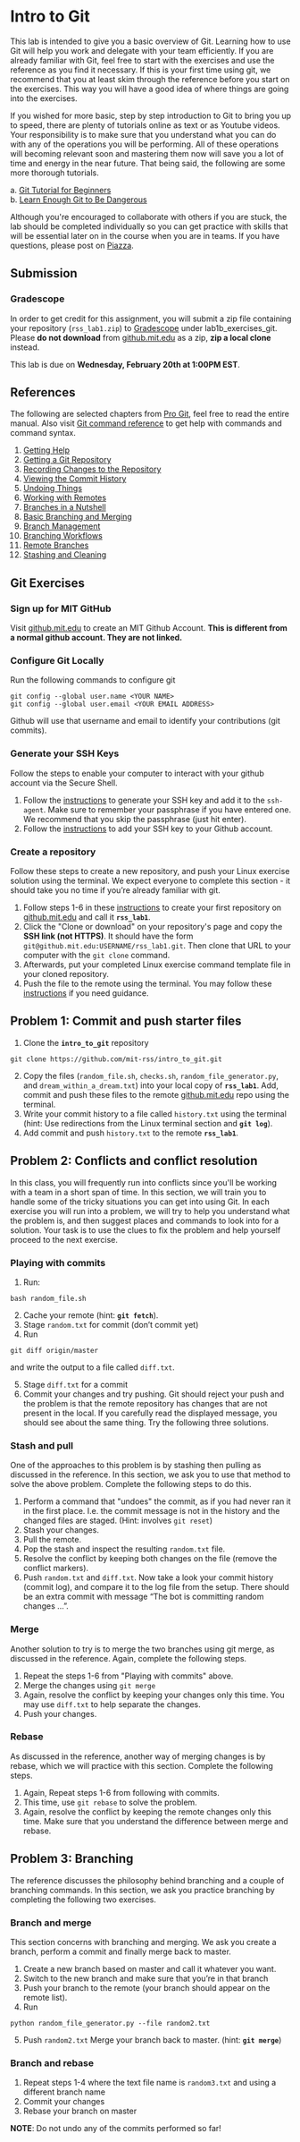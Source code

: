 # Intro to Git
This lab is intended to give you a basic overview of Git. Learning how to use Git will help you work and delegate with your team efficiently. If you are already familiar with Git, feel free to start with the exercises and use the reference as you find it necessary. If this is your first time using git, we recommend that you at least skim through the reference before you start on the exercises. This way you will have a good idea of where things are going into the exercises. 

If you wished for more basic, step by step introduction to Git to bring you up to speed, there are plenty of tutorials online as text or as Youtube videos. Your responsibility is to make sure that you understand what you can do with any of the operations you will be performing. All of these operations will becoming relevant soon and mastering them now will save you a lot of time and energy in the near future. That being said, the following are some more thorough tutorials. 

a. [Git Tutorial for Beginners](https://www.youtube.com/watch?v=HVsySz-h9r4)   
b. [Learn Enough Git to Be Dangerous](https://www.learnenough.com/git-tutorial/getting_started) 

Although you're encouraged to collaborate with others if you are stuck, the lab should be completed individually so you can get practice with skills that will be essential later on in the course when you are in teams. If you have questions, please post on [Piazza](https://piazza.com/class/jrql7urlkqn189).

## Submission

### Gradescope
In order to get credit for this assignment, you will submit a zip file containing your repository (```rss_lab1.zip```) to [Gradescope](https://gradescope.com/) under lab1b_exercises_git. Please **do not download** from [github.mit.edu](github.mit.edu) as a zip, **zip a local clone** instead.   
         
This lab is due on **Wednesday, February 20th at 1:00PM EST**.

## References
The following are selected chapters from [Pro Git](https://git-scm.com/book/en/v2), feel free to read the entire manual. Also visit [Git command reference](https://git-scm.com/docs) to get help with commands and command syntax.
1. [Getting Help](https://git-scm.com/book/en/v2/Getting-Started-Getting-Help)
2. [Getting a Git Repository](https://git-scm.com/book/en/v2/Git-Basics-Getting-a-Git-Repository)
3. [Recording Changes to the Repository](https://git-scm.com/book/en/v2/Git-Basics-Recording-Changes-to-the-Repository)
4. [Viewing the Commit History](https://git-scm.com/book/en/v2/Git-Basics-Viewing-the-Commit-History) 
5. [Undoing Things](https://git-scm.com/book/en/v2/Git-Basics-Undoing-Things)
6. [Working with Remotes](https://git-scm.com/book/en/v2/Git-Basics-Working-with-Remotes)
7. [Branches in a Nutshell](https://git-scm.com/book/en/v2/Git-Branching-Branches-in-a-Nutshell) 
8. [Basic Branching and Merging](https://git-scm.com/book/en/v2/Git-Branching-Basic-Branching-and-Merging)
9. [Branch Management](https://git-scm.com/book/en/v2/Git-Branching-Branch-Management) 
10. [Branching Workflows](https://git-scm.com/book/en/v2/Git-Branching-Branching-Workflows)
11. [Remote Branches](https://git-scm.com/book/en/v2/Git-Branching-Remote-Branches)
12. [Stashing and Cleaning](https://git-scm.com/book/en/v2/Git-Tools-Stashing-and-Cleaning)

## Git Exercises
### Sign up for MIT GitHub

Visit [github.mit.edu](https://github.mit.edu/) to create an MIT Github Account. **This is different from a normal github account. They are not linked.**

### Configure Git Locally

Run the following commands to configure git

    git config --global user.name <YOUR NAME>
    git config --global user.email <YOUR EMAIL ADDRESS>
	
Github will use that username and email to identify your contributions (git commits).

### Generate your SSH Keys
Follow the steps to enable your computer to interact with your github account via the Secure Shell. 
1. Follow the [instructions](https://help.github.com/articles/generating-a-new-ssh-key-and-adding-it-to-the-ssh-agent/) to generate your SSH key and add it to the ```ssh-agent```. Make sure to remember your passphrase if you have entered one. We recommend that you skip the passphrase (just hit enter). 
2. Follow the [instructions](https://help.github.com/articles/adding-a-new-ssh-key-to-your-github-account/) to add your SSH key to your Github account.

### Create a repository 
Follow these steps to create a new repository, and push your Linux exercise solution using the terminal. We expect everyone to complete this section - it should take you no time if you’re already familiar with git. 
1. Follow steps 1-6 in these [instructions](https://help.github.com/articles/create-a-repo/) to create your first repository on [github.mit.edu](github.mit.edu) and call it **```rss_lab1```**.  
2. Click the "Clone or download" on your repository's page and copy the **SSH link (not HTTPS)**. It should have the form ```git@github.mit.edu:USERNAME/rss_lab1.git```. Then clone that URL to your computer with the ```git clone``` command.
3. Afterwards, put your completed Linux exercise command template file in your cloned repository. 
4. Push the file to the remote using the terminal. You may follow these [instructions](https://help.github.com/articles/adding-a-file-to-a-repository-using-the-command-line/#platform-linux) if you need guidance. 

## Problem 1: Commit and push starter files
1. Clone the **```intro_to_git```** repository

```
git clone https://github.com/mit-rss/intro_to_git.git
```
    
2. Copy the files (```random_file.sh```, ```checks.sh```, ```random_file_generator.py```, and ```dream_within_a_dream.txt```) into your local copy of **```rss_lab1```**. Add, commit and push these files to the remote [github.mit.edu](github.mit.edu) repo using the terminal.
3. Write your commit history to a file called ```history.txt``` using the terminal (hint: Use redirections from the Linux terminal section and **```git log```**).
4. Add commit and push ```history.txt``` to the remote **```rss_lab1```**.

## Problem 2: Conflicts and conflict resolution 
In this class, you will frequently run into conflicts since you'll be working with a team in a short span of time. In this section, we will train you to handle some of the tricky situations you can get into using Git. In each exercise you will run into a problem, we will try to help you understand what the problem is, and then suggest places and commands to look into for a solution. Your task is to use the clues to fix the problem and help yourself proceed to the next exercise.

### Playing with commits
1. Run:
```
bash random_file.sh
```
2. Cache your remote (hint: **```git fetch```**).
3. Stage ```random.txt``` for commit (don’t commit yet) 
4. Run

```
git diff origin/master
```

and write the output to a file called ```diff.txt```.

5. Stage ```diff.txt``` for a commit 
6. Commit your changes and try pushing. Git should reject your push and the problem is that the remote repository has changes that are not present in the local. If you carefully read the displayed message, you should see about the same thing. Try the following three solutions.

### Stash and pull
One of the approaches to this problem is by stashing then pulling as discussed in the reference. In this section, we ask you to use that method to solve the above problem. Complete the following steps to do this.
1. Perform a command that "undoes" the commit, as if you had never ran it in the first place. I.e. the commit message is not in the history and the changed files are staged. (Hint: involves ```git reset```)
2. Stash your changes. 
3. Pull the remote.
4. Pop the stash and inspect the resulting ```random.txt``` file.
5. Resolve the conflict by keeping both changes on the file (remove the conflict markers).
6. Push ```random.txt``` and ```diff.txt```.
Now take a look your commit history (commit log), and compare it to the log file from the setup. There should be an extra commit with message “The bot is committing random changes …”.

### Merge
Another solution to try is to merge the two branches using git merge, as discussed in the reference. Again, complete the following steps.
1. Repeat the steps 1-6 from "Playing with commits" above.
2. Merge the changes using ```git merge```
3. Again, resolve the conflict by keeping your changes only this time. You may use ```diff.txt``` to help separate the changes.  
4. Push your changes.

### Rebase
As discussed in the reference, another way of merging changes is by rebase, which we will practice with this section. Complete the following steps. 
1. Again, Repeat steps 1-6 from following with commits.
2. This time, use ```git rebase``` to solve the problem.
3. Again, resolve the conflict by keeping the remote changes only this time.
Make sure that you understand the difference between merge and rebase.

## Problem 3: Branching
The reference discusses the philosophy behind branching and a couple of branching commands. In this section, we ask you practice branching by completing the following two exercises. 

### Branch and merge
This section concerns with branching and merging. We ask you create a branch, perform a commit and finally merge back to master.
1. Create a new branch based on master and call it whatever you want.
2. Switch to the new branch and make sure that you’re in that branch
3. Push your branch to the remote (your branch should appear on the remote list).
4. Run

```
python random_file_generator.py --file random2.txt
```

5. Push ```random2.txt``` 
Merge your branch back to master. (hint: **```git merge```**)

### Branch and rebase
1. Repeat steps 1-4 where the text file name is ```random3.txt``` and using a different branch name
2. Commit your changes
2. Rebase your branch on master 

**NOTE**: Do not undo any of the commits performed so far!
